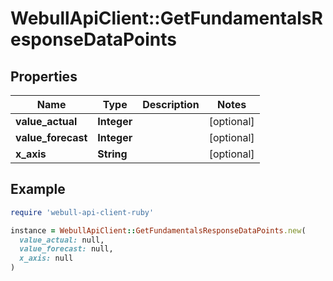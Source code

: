 # WebullApiClient::GetFundamentalsResponseDataPoints

## Properties

| Name | Type | Description | Notes |
| ---- | ---- | ----------- | ----- |
| **value_actual** | **Integer** |  | [optional] |
| **value_forecast** | **Integer** |  | [optional] |
| **x_axis** | **String** |  | [optional] |

## Example

```ruby
require 'webull-api-client-ruby'

instance = WebullApiClient::GetFundamentalsResponseDataPoints.new(
  value_actual: null,
  value_forecast: null,
  x_axis: null
)
```

